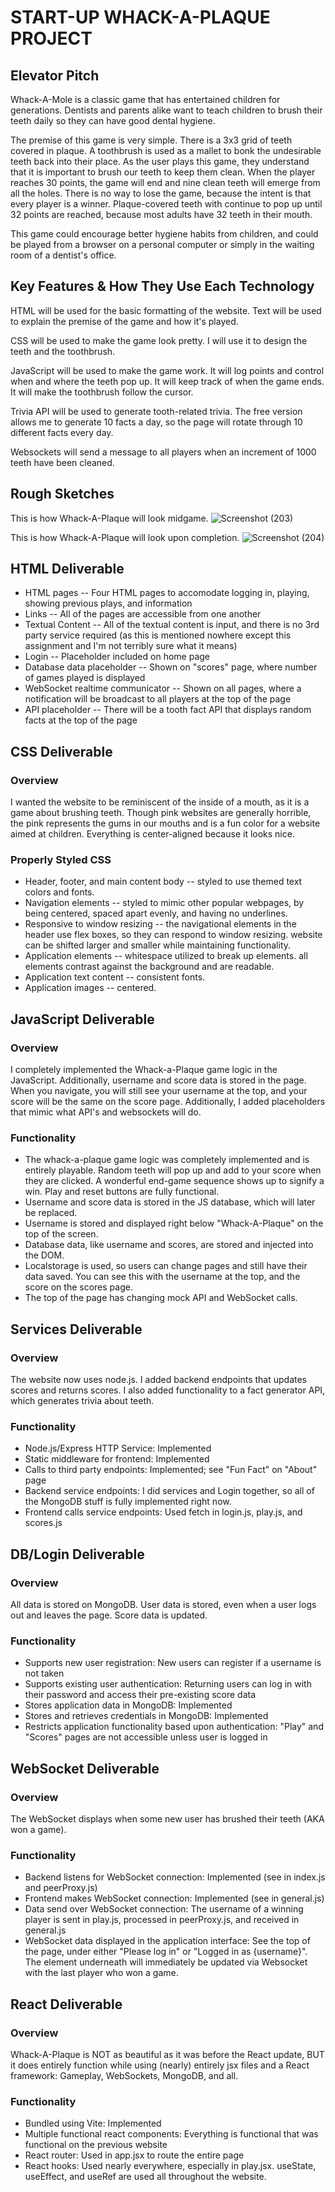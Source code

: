# START-UP WHACK-A-PLAQUE PROJECT

## Elevator Pitch
Whack-A-Mole is a classic game that has entertained children for generations. Dentists and parents alike want to teach children to brush their teeth daily so they can have good dental hygiene.

The premise of this game is very simple. There is a 3x3 grid of teeth covered in plaque. A toothbrush is used as a mallet to bonk the undesirable teeth back into their place. As the user plays this game, they understand that it is important to brush our teeth to keep them clean. When the player reaches 30 points, the game will end and nine clean teeth will emerge from all the holes. There is no way to lose the game, because the intent is that every player is a winner. Plaque-covered teeth with continue to pop up until 32 points are reached, because most adults have 32 teeth in their mouth.

This game could encourage better hygiene habits from children, and could be played from a browser on a personal computer or simply in the waiting room of a dentist's office.

## Key Features & How They Use Each Technology
HTML will be used for the basic formatting of the website. Text will be used to explain the premise of the game and how it's played. 

CSS will be used to make the game look pretty. I will use it to design the teeth and the toothbrush.

JavaScript will be used to make the game work. It will log points and control when and where the teeth pop up. It will keep track of when the game ends. It will make the toothbrush follow the cursor.

Trivia API will be used to generate tooth-related trivia. The free version allows me to generate 10 facts a day, so the page will rotate through 10 different facts every day.

Websockets will send a message to all players when an increment of 1000 teeth have been cleaned.

## Rough Sketches

This is how Whack-A-Plaque will look midgame.
![Screenshot (203)](https://user-images.githubusercontent.com/112976867/236990774-04c57ea4-3875-4046-aed4-49b0b9bc2a15.png)

This is how Whack-A-Plaque will look upon completion.
![Screenshot (204)](https://user-images.githubusercontent.com/112976867/236990844-57266978-339e-4033-aabe-5d91cf14d9cf.png)

## HTML Deliverable
- HTML pages -- Four HTML pages to accomodate logging in, playing, showing previous plays, and information
- Links -- All of the pages are accessible from one another
- Textual Content -- All of the textual content is input, and there is no 3rd party service required (as this is mentioned nowhere except this assignment and I'm not terribly sure what it means)
- Login -- Placeholder included on home page
- Database data placeholder -- Shown on "scores" page, where number of games played is displayed
- WebSocket realtime communicator -- Shown on all pages, where a notification will be broadcast to all players at the top of the page
- API placeholder -- There will be a tooth fact API that displays random facts at the top of the page



## CSS Deliverable

### Overview

I wanted the website to be reminiscent of the inside of a mouth, as it is a game about brushing teeth. Though pink websites are generally horrible, the pink represents the gums in our mouths and is a fun color for a website aimed at children. Everything is center-aligned because it looks nice.

### Properly Styled CSS
- Header, footer, and main content body -- styled to use themed text colors and fonts. 
- Navigation elements -- styled to mimic other popular webpages, by being centered, spaced apart evenly, and having no underlines.
- Responsive to window resizing -- the navigational elements in the header use flex boxes, so they can respond to window resizing. website can be shifted larger and smaller while maintaining functionality.
- Application elements -- whitespace utilized to break up elements. all elements contrast against the background and are readable.
- Application text content -- consistent fonts.
- Application images -- centered.



## JavaScript Deliverable

### Overview

I completely implemented the Whack-a-Plaque game logic in the JavaScript. Additionally, username and score data is stored in the page. When you navigate, you will still see your username at the top, and your score will be the same on the score page. Additionally, I added placeholders that mimic what API's and websockets will do.

### Functionality

   - The whack-a-plaque game logic was completely implemented and is entirely playable. Random teeth will pop up and add to your score when they are clicked. A wonderful end-game sequence shows up to signify a win. Play and reset buttons are fully functional.
   - Username and score data is stored in the JS database, which will later be replaced.
   - Username is stored and displayed right below "Whack-A-Plaque" on the top of the screen.
   - Database data, like username and scores, are stored and injected into the DOM.
   - Localstorage is used, so users can change pages and still have their data saved. You can see this with the username at the top, and the score on the scores page.
   - The top of the page has changing mock API and WebSocket calls.


## Services Deliverable

### Overview
The website now uses node.js. I added backend endpoints that updates scores and returns scores. I also added functionality to a fact generator API, which generates trivia about teeth.

### Functionality
   - Node.js/Express HTTP Service: Implemented
   - Static middleware for frontend: Implemented
   - Calls to third party endpoints: Implemented; see "Fun Fact" on "About" page
   - Backend service endpoints: I did services and Login together, so all of the MongoDB stuff is fully implemented right now.
   - Frontend calls service endpoints: Used fetch in login.js, play.js, and scores.js

## DB/Login Deliverable

### Overview
All data is stored on MongoDB. User data is stored, even when a user logs out and leaves the page. Score data is updated.

### Functionality
   - Supports new user registration: New users can register if a username is not taken
   - Supports existing user authentication: Returning users can log in with their password and access their pre-existing score data
   - Stores application data in MongoDB: Implemented
   - Stores and retrieves credentials in MongoDB: Implemented
   - Restricts application functionality based upon authentication: "Play" and "Scores" pages are not accessible unless user is logged in


## WebSocket Deliverable

### Overview
The WebSocket displays when some new user has brushed their teeth (AKA won a game).

### Functionality
   - Backend listens for WebSocket connection: Implemented (see in index.js and peerProxy.js)
   - Frontend makes WebSocket connection: Implemented (see in general.js)
   - Data send over WebSocket connection: The username of a winning player is sent in play.js, processed in peerProxy.js, and received in general.js
   - WebSocket data displayed in the application interface: See the top of the page, under either "Please log in" or "Logged in as {username}". The element underneath will immediately be updated via Websocket with the last player who won a game.


## React Deliverable

### Overview
Whack-A-Plaque is NOT as beautiful as it was before the React update, BUT it does entirely function while using (nearly) entirely jsx files and a React framework: Gameplay, WebSockets, MongoDB, and all.

### Functionality
   - Bundled using Vite: Implemented
   - Multiple functional react components: Everything is functional that was functional on the previous website
   - React router: Used in app.jsx to route the entire page
   - React hooks: Used nearly everywhere, especially in play.jsx. useState, useEffect, and useRef are used all throughout the website.

